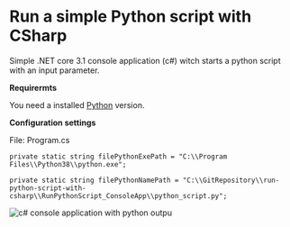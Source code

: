 # Run a simple Python script with CSharp

Simple .NET core 3.1 console application (c#) witch starts a python script with an input parameter.

**Requirermts**

You need a installed [Python](https://www.python.org/downloads/) version.


**Configuration settings**

File: Program.cs

`private static string filePythonExePath = "C:\\Program Files\\Python38\\python.exe";`

`private static string filePythonNamePath = "C:\\GitRepository\\run-python-script-with-csharp\\RunPythonScript_ConsoleApp\\python_script.py";`

![c# console application with python outpu](https://matthias-foto.de/publicImages/run-python-script-with-csharp.png "Run a simple Python script with CSharp")

